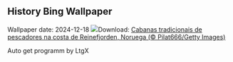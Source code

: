 ## History Bing Wallpaper
Wallpaper date: 2024-12-18
![](https://www.bing.com/th?id=OHR.ReinefjordenNorway_PT-BR6626525854_UHD.jpg&w=1000)Download: [Cabanas tradicionais de pescadores na costa de Reinefjorden, Noruega (© Pilat666/Getty Images)](https://www.bing.com/th?id=OHR.ReinefjordenNorway_PT-BR6626525854_UHD.jpg)

Auto get programm by LtgX
